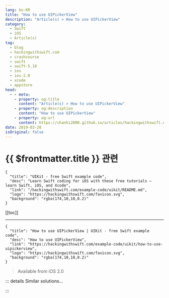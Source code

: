 ```yaml
---
lang: ko-KR
title: "How to use UIPickerView"
description: "Article(s) > How to use UIPickerView"
category:
  - Swift
  - iOS
  - Article(s)
tag: 
  - blog
  - hackingwithswift.com
  - crashcourse
  - swift
  - swift-5.10
  - ios
  - ios-2.0
  - xcode
  - appstore
head:
  - - meta:
    - property: og:title
      content: "Article(s) > How to use UIPickerView"
    - property: og:description
      content: "How to use UIPickerView"
    - property: og:url
      content: https://chanhi2000.github.io/articles/hackingwithswift.com/example-code/uikit/how-to-use-uipickerview.html
date: 2019-03-28
isOriginal: false
---
```


# {{ $frontmatter.title }} 관련

```component VPCard
{
  "title": "UIKit - free Swift example code",
  "desc": "Learn Swift coding for iOS with these free tutorials – learn Swift, iOS, and Xcode",
  "link": "/hackingwithswift.com/example-code/uikit/README.md",
  "logo": "https://hackingwithswift.com/favicon.svg",
  "background": "rgba(174,10,10,0.2)"
}
```

[[toc]]

---

```component VPCard
{
  "title": "How to use UIPickerView | UIKit - free Swift example code",
  "desc": "How to use UIPickerView",
  "link": "https://hackingwithswift.com/example-code/uikit/how-to-use-uipickerview",
  "logo": "https://hackingwithswift.com/favicon.svg",
  "background": "rgba(174,10,10,0.2)"
}
```

> Available from iOS 2.0

<!-- TODO: 작성 -->

<!--
The spinning, barrel-shaped picker view has been a hallmark component of iOS since the first iPhone, and it doesn’t take much work for you to use in your own apps.

First, create and position a `UIPickerView` where you want it. This code creates one at the bottom of the screen:

```swift
let picker = UIPickerView()
picker.translatesAutoresizingMaskIntoConstraints = false
view.addSubview(picker)

picker.leadingAnchor.constraint(equalTo: view.safeAreaLayoutGuide.leadingAnchor).isActive = true
picker.trailingAnchor.constraint(equalTo: view.safeAreaLayoutGuide.trailingAnchor).isActive = true
picker.bottomAnchor.constraint(equalTo: view.safeAreaLayoutGuide.bottomAnchor).isActive = true
```

Now decide what should be the data source and delegate for the picker view. Traditionally these are there to provide data (the data source) and respond to actions (the delegate), but `UIPickerView` gets these two confused so you really need both.

To make things easy here we’re going to use your existing view controller for both data source and delegate, but you should move this code elsewhere in your own projects. So, start by adding both `UIPickerViewDataSource` and `UIPickerViewDelegate` to the conformance list for your view controller.

Finally, implement three methods: `numberOfComponents()` describes how many individual segments there are in the picker view, `numberOfRowsInComponent` describes how many rows each segment has, and `titleForRow` provides the title for each row in each segment.

Here’s some example code to get you started:

```swift
func numberOfComponents(in pickerView: UIPickerView) -> Int {
    return 2
}

func pickerView(_ pickerView: UIPickerView, numberOfRowsInComponent component: Int) -> Int {
    if component == 0 {
        return 10
    } else {
        return 100
    }
}

func pickerView(_ pickerView: UIPickerView, titleForRow row: Int, forComponent component: Int) -> String? {
    if component == 0 {
        return "First \(row)"
    } else {
        return "Second \(row)"
    }
}
```

-->

::: details Similar solutions…

<!--
/example-code/uikit/how-to-read-a-title-from-a-uipickerview-using-titleforrow">How to read a title from a UIPickerView using titleForRow 
/quick-start/swiftui/whats-the-difference-between-observedobject-state-and-environmentobject">What’s the difference between @ObservedObject, @State, and @EnvironmentObject? 
/quick-start/swiftui/swiftui-tips-and-tricks">SwiftUI tips and tricks 
/quick-start/swiftui/all-swiftui-property-wrappers-explained-and-compared">All SwiftUI property wrappers explained and compared 
/example-code/uikit/how-to-change-your-app-icon-dynamically-with-setalternateiconname">How to change your app icon dynamically with setAlternateIconName()</a>
-->

:::

